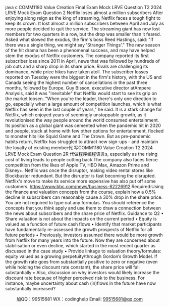 java c
COMM1180 Value Creation
Final   Exam   Mock   LRVE Question
T2   2024
LRVE   Mock   Exam   Question   2
Netflix   loses almost a million   subscribers
After enjoying along reign as the king of streaming,   Netflix faces a tough fight to keep   its crown.   It   lost   almost a   million subscribers   between April and July as   more   people   decided to   quit   the   service.
The   streaming giant   has   now   lost   members for two   quarters   in   a   row,   but the   drop   was   smaller   than it feared.
Asked   what   slowed   the   exodus,   the   firm's   boss   Reed   Hastings,   said:   "If   there   was   a   single   thing,   we   might say   'Stranger Things'."
The   new   season   of   the   hit   drama   has   been   a   phenomenal   success,   and   may   have   helped   stem   the   exodus of   Netflix customers.
The company reported its first subscriber loss since 2011   in April,   news that was followed by   hundreds   of job cuts and a   sharp   drop   in   its   share   price.
Rivals are challenging   its dominance, while   price   hikes   have taken   atoll.
The   subscriber   losses   reported   on   Tuesday   were   the   biggest   in   the   firm's   history,   with   the   US   and   Canada seeing the   highest   number of cancellations   in the   past three   months, followed   by   Europe.
Guy   Bisson,   executive   director   atAmpere Analysis,   said   it was   "inevitable" that   Netflix would   start to   see   its grip on the   market   loosen.
"When you're the leader, there's    only one direction to go, especially when a large amount of   competition   launches, which   is what   Netflix   has seen   in the   last couple of   years,"   he   said.
It is a stark change for Netflix, which enjoyed years of seemingly unstoppable growth, as   it   revolutionised the way   people around the world consumed   entertainment.
Its   position as a global giant was cemented when the   pandemic   hit   in   2020   and   people, stuck   at   home   with few other options for entertainment, flocked to   monster   hits   like   Squid   Game   and The   Crown.
But   as   pre-pandemic   habits   return,   Netflix   has   struggled   to   attract   new   sign-ups   -   and   maintain   the   loyalty of existing   member代 写COMM1180 Value Creation T2 2024 LRVE Mock Exam Question 2R
代做程序编程语言s, especially   as the   rising   cost   of   living   leads   to   people   cutting   back.The   company   also faces   fierce   competition from the   likes   of Apple TV,   HBO   Max,   Amazon   Prime   and   Disney+.   Netflix   was   once   the   disruptor,   making   video   rental   stores   like   Blockbuster   redundant.   But   the disruptor   is fast   becoming the disrupted.
Netflix's   move to   make   its service   more expensive   has also   put off   some   customers.
https://www.bbc.com/news/business-62226912
Required:Using the finance   and valuation   concepts from the   course,   explain   how   a   0.5%   decline   in   subscribers   can   reasonably   cause   a   30%   drop   in   the   share   price.   You   are   not   required   to   type   out   any   formulas.   You should   reference the concepts that you think   apply   and   use them   to   draw   a   connection   between   the   news about subscribers and the   share   price   of   Netflix.
Guidance   to   Q2
•          Share valuation   is   not about the   impacts   on   the   current   period
•          Equity   is   valued   as   a   function   of future   cash   flows
•          Identify    that    market    participants    have   fundamentally    re-assessed   the   growth    prospects   of   Netflix for all future   periods
•          Previously,   investors   assumed there   would   be   more   growth   from   Netflix   for   many   years   into   the future.   Now they   are   concerned   about   stabilisation   or   even   decline, which   started   in the   most   recent quarter as discussed   in the   case   study
•          Provide   linkage to valuation   theory/formulas:   equity   valued   as   a   growing   perpetuity/through   Gordon’s Growth Model. If   the growth rate goes from substantially positive   to zero or negative   (even while   holding the discount   rate constant), the share   price   will   fall   substantially
•          Also,   discussion   on   why   investors   would    likely   increase   the   discount   rate   because   of   higher   perceived   risk   to   the   business.   For   instance,   maybe   uncertainty   about   cash   (in)flows   in   the   future   have   now substantially   increased?

         
加QQ：99515681  WX：codinghelp  Email: 99515681@qq.com
